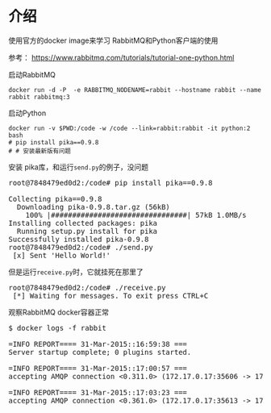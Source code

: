 # 介绍

使用官方的docker image来学习 RabbitMQ和Python客户端的使用

参考： https://www.rabbitmq.com/tutorials/tutorial-one-python.html 

启动RabbitMQ

    docker run -d -P  -e RABBITMQ_NODENAME=rabbit --hostname rabbit --name rabbit rabbitmq:3

启动Python

    docker run -v $PWD:/code -w /code --link=rabbit:rabbit -it python:2 bash
    # pip install pika==0.9.8
    # # 安装最新版有问题
    
安装 pika库，和运行`send.py`的例子，没问题

<pre>
root@7848479ed0d2:/code# pip install pika==0.9.8

Collecting pika==0.9.8
  Downloading pika-0.9.8.tar.gz (56kB)
    100% |################################| 57kB 1.0MB/s
Installing collected packages: pika
  Running setup.py install for pika
Successfully installed pika-0.9.8
root@7848479ed0d2:/code# ./send.py
 [x] Sent 'Hello World!'
</pre>
    
但是运行`receive.py`时，它就挂死在那里了

<pre>
root@7848479ed0d2:/code# ./receive.py
 [*] Waiting for messages. To exit press CTRL+C
</pre>

观察RabbitMQ docker容器正常

<pre>
$ docker logs -f rabbit

=INFO REPORT==== 31-Mar-2015::16:59:38 ===
Server startup complete; 0 plugins started.

=INFO REPORT==== 31-Mar-2015::17:00:57 ===
accepting AMQP connection <0.311.0> (172.17.0.17:35606 -> 172.17.0.16:5672)

=INFO REPORT==== 31-Mar-2015::17:03:23 ===
accepting AMQP connection <0.361.0> (172.17.0.17:35613 -> 172.17.0.16:5672)
</pre>


